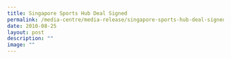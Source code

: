 ```yaml
---
title: Singapore Sports Hub Deal Signed
permalink: /media-centre/media-release/singapore-sports-hub-deal-signed/
date: 2010-08-25
layout: post
description: ""
image: ""
---
```

